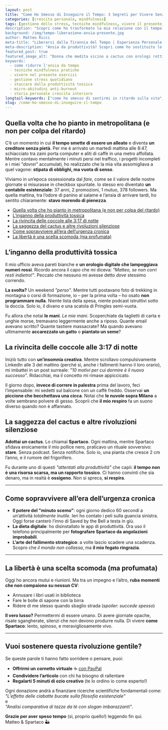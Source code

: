 ```yaml
---
layout: post
title: "Come Ho Smesso di Inseguire il Tempo: 3 Segreti per Vivere Senza Ansia da Produttività"
categories: [crescita personale, mindfulness]
tags: [gestione dello stress, tecniche mindfulness, vivere il presente, equilibrio vita-lavoro, ridurre l'ansia, consapevolezza quotidiana]
description: "Scopri come ho trasformato la mia relazione con il tempo: dalla crisi in metropolitana alle piccole rivoluzioni quotidiane che combattono il burnout. Strategie pratiche + la storia del mio cactus maestro di vita."
background: /img/tempo-liberazione-ansia-presente.jpg
author: Matteo Ricci
meta-title: "Liberarsi dalla Tirannia del Tempo | Esperienza Personale + Soluzioni Pratiche"
meta-description: "Ansia da produttività? Scopri come ho sostituito lo stress cronico con micro-abitudini mindfulness. Dalla crisi in metro alla saggezza di un cactus: guida non convenzionale per ritrovare il presente."
featured_post: true
featured_image_alt: "Donna che medita vicino a cactus con orologi rotti sullo sfondo"
keywords: 
  - come ridurre l'ansia da tempo
  - tecniche mindfulness pratiche
  - vivere nel presente esercizi
  - gestione stress quotidiano
  - staccare dalla produttività tossica
  - micro-abitudini anti-burnout
  - storia personale crescita interiore
longtail-keywords: ["come ho smesso di sentirmi in ritardo sulla vita", "esercizi pratici per vivere più lentamente", "storia vera di liberazione dallo stress", "tecniche bizzarre per ritrovare il presente"]
slug: /come-ho-smesso-di-inseguire-il-tempo
---
```

  
## Quella volta che ho pianto in metropolitana (e non per colpa del ritardo)  

C’è un momento in cui **il tempo smette di essere un alleato** e diventa **un creditore senza pietà**. Per me è arrivato un martedì mattina alle 8:47, schiacciato tra zaini porta computer e aliti di caffè in una metro affollata. Mentre contavo mentalmente i minuti persi nel traffico, i progetti incompleti e i miei _"dovrei"_ accumulati, ho realizzato che la mia vita assomigliava a quel vagone: **stipata di obblighi, ma vuota di senso**.  

Viviamo in un’epoca ossessionata dal *fare*, come se il valore delle nostre giornate si misurasse in checkbox spuntate. Io stesso ero diventato **un contabile esistenziale**: 37 anni, 2 promozioni, 1 mutuo, 378 followers. Ma quella mattina, tra l’odore di panino al salame e l’ansia di arrivare tardi, ho sentito chiaramente: **stavo morendo di pienezza**.  

- [Quella volta che ho pianto in metropolitana (e non per colpa del ritardo)](#quella-volta-che-ho-pianto-in-metropolitana-e-non-per-colpa-del-ritardo)
- [L’inganno della produttività tossica](#linganno-della-produttività-tossica)
- [La rivincita delle coccole alle 3:17 di notte](#la-rivincita-delle-coccole-alle-317-di-notte)
- [La saggezza del cactus e altre rivoluzioni silenziose](#la-saggezza-del-cactus-e-altre-rivoluzioni-silenziose)
- [Come sopravvivere all’era dell’urgenza cronica](#come-sopravvivere-allera-dellurgenza-cronica)
- [La libertà è una scelta scomoda (ma profumata)](#la-libertà-è-una-scelta-scomoda-ma-profumata)


## L’inganno della produttività tossica  

Il mio ufficio aveva pareti bianche e **un orologio digitale che lampeggiava numeri rossi**. Ricordo ancora il capo che mi diceva: _"Matteo, se non corri resti indietro!"_. Peccato che nessuno mi avesse detto *dove* stessimo correndo.  

**La svolta?** Un weekend _"perso"_. Mentre tutti postavano foto di trekking in montagna o corsi di formazione, io – per la prima volta – ho osato **non programmare nulla**. Niente lista della spesa, niente podcast istruttivi sotto la doccia. Solo io, il divano e una scatola di Pringles semi-vuota.  

Fu allora che notai **le mani**. *Le mie mani*. Scoperchiate da taglietti di carta e unghie morse, tremavano leggermente anche a riposo. Quante email avevano scritto? Quante tastiere massacrate? Ma quando avevano ultimamente **accarezzato un gatto** o **piantato un seme**?  

## La rivincita delle coccole alle 3:17 di notte  

Iniziò tutto con **un’insomnia creativa**. Mentre scrollavo compulsivamente LinkedIn alle 3 del mattino (perché sì, anche i fallimenti hanno il loro orario), mi imbattei in un post surreale: _"10 motivi per cui dormire è il nuovo successo"_. Ridacchiai, ma il concetto mi rimase appiccicato.  

Il giorno dopo, **invece di correre in palestra** prima del lavoro, feci l’impensabile: mi sedetti sul balcone con un caffè freddo. Osservai **un piccione che becchettava una cicca**. Notai che **le nuvole sopra Milano** a volte sembrano polvere di gesso. Scoprii che **il mio respiro** fa un suono diverso quando non è affannato.  


## La saggezza del cactus e altre rivoluzioni silenziose  

**Adottai un cactus**. Lo chiamai **Spartaco**. Ogni mattina, mentre Spartaco sfidava eroicamente il mio pollice nero, praticavo un rituale sovversivo: **stare**. Senza podcast. Senza notifiche. Solo io, una pianta che cresce 2 cm l’anno, e il rumore del frigorifero.  

Fu durante uno di questi _"attentati alla produttività"_ che capii: **il tempo non è una risorsa scarsa, ma un rapporto tossico**. Ci hanno convinti che sia denaro, ma in realtà è **ossigeno**. Non si spreca, **si respira**.  

---

## Come sopravvivere all’era dell’urgenza cronica  

- **Il potere del "minuto scemo"**: ogni giorno dedico 60 secondi a un’attività *totalmente inutile*. Ieri ho contato i peli sulla guancia sinistra. Oggi forse canterò l’inno di Saved by the Bell a testa in giù.  
- **La dieta digitale**: ho disinstallato le app di produttività. Ora uso il telefono principalmente per **fotografare Spartaco da angolazioni improbabili**.  
- **L’arte del fallimento strategico**: a volte lascio scadere una scadenza. Scopro che *il mondo non collassa*, ma **il mio fegato ringrazia**.  

---

## La libertà è una scelta scomoda (ma profumata)  

Oggi ho ancora mutui e riunioni. Ma tra un impegno e l’altro, **ruba momenti che non compaiono su nessun CV**:  

- Annusare i libri usati in biblioteca  
- Fare le bolle di sapone con la birra  
- Ridere di me stesso quando sbaglio strada (*spoiler: succede spesso*)  

**Il vero lusso?** Permettermi di essere umano. Di avere giornate opache, risate sgangherate, silenzi che non devono produrre nulla. Di vivere **come Spartaco**: lento, spinoso, e meravigliosamente vivo.  

---

<h2>Vuoi sostenere questa rivoluzione gentile?</h2>  

Se queste parole ti hanno fatto sorridere o pensare, puoi:  
- **Offrirmi un cornetto virtuale** ☕ [con PayPal](https://www.paypal.me/pythonmat)  
- **Condividere l’articolo** con chi ha bisogno di rallentare  
- **Regalarti 5 minuti di ozio creativo** (te lo ordino io come esperto!)  

Ogni donazione andrà a finanziare ricerche scientifiche fondamentali come:  
*"L’effetto delle ciabatte bucate sulla filosofia esistenziale"*  
e  
*"Analisi comparativa di tazze da tè con slogan imbarazzanti"*.  

**Grazie per aver speso tempo** (sì, proprio quello!) leggendo fin qui.  
Matteo & Spartaco 🏜️  